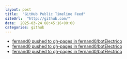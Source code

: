```yaml
---
layout: post
title:  "GitHub Public Timeline Feed"
siteUrl:  "http://github.com/"
date:  2025-03-24 08:45:16+00:00
categories: github
---
```

*  [fernand0 pushed to gh-pages in fernand0/botElectrico](https://github.com/fernand0/botElectrico/compare/912e353ba8...e36322a0f6)
*  [fernand0 pushed to gh-pages in fernand0/botElectrico](https://github.com/fernand0/botElectrico/compare/0c8de7c658...73fc0fcec4)
*  [fernand0 pushed to gh-pages in fernand0/botElectrico](https://github.com/fernand0/botElectrico/compare/62120a86f5...32630a38cf)
